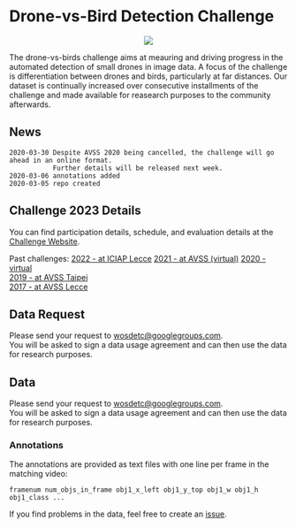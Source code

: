 # Drone-vs-Bird Detection Challenge


<div align="center">
  <img src="images/drone14.jpg"/>
</div>

The drone-vs-birds challenge aims at meauring and driving progress in the automated detection of small drones in image data.
A focus of the challenge is differentiation between drones and birds, particularly at far distances.
Our dataset is continually increased over consecutive installments of the challenge and made available for reasearch purposes to the community afterwards.  



## News

```
2020-03-30 Despite AVSS 2020 being cancelled, the challenge will go ahead in an online format.
           Further details will be released next week.
2020-03-06 annotations added
2020-03-05 repo created
```

## Challenge 2023 Details

You can find participation details, schedule, and evaluation details at the [Challenge Website](https://wosdetc2023.wordpress.com/drone-vs-bird-detection-challenge/).  
  
Past challenges:
[2022 - at ICIAP Lecce](https://wosdetc2022.wordpress.com/drone-vs-bird-detection-challenge/)
[2021 - at AVSS (virtual)](https://wosdetc2021.wordpress.com/drone-vs-bird-detection-challenge/)
[2020 - virtual](https://wosdetc2020.wordpress.com/drone-vs-bird-detection-challenge/)  
[2019 - at AVSS Taipei](https://wosdetc2019.wordpress.com/challenge/)  
[2017 - at AVSS Lecce](https://wosdetc.wordpress.com/challenge/)  

## Data Request

Please send your request to [wosdetc@googlegroups.com](mailto:wosdetc@googlegroups.com).  
You will be asked to sign a data usage agreement and can then use the data for research purposes.  
## Data

Please send your request to [wosdetc@googlegroups.com](mailto:wosdetc@googlegroups.com).  
You will be asked to sign a data usage agreement and can then use the data for research purposes.  

### Annotations
The annotations are provided as text files with one line per frame in the matching video:  
```
framenum num_objs_in_frame obj1_x_left obj1_y_top obj1_w obj1_h obj1_class ...
```  
If you find problems in the data, feel free to create an [issue](https://github.com/wosdetc/challenge/issues).
